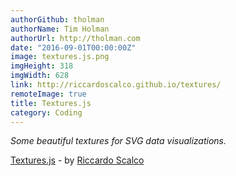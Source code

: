 ```yaml
---
authorGithub: tholman
authorName: Tim Holman
authorUrl: http://tholman.com
date: "2016-09-01T00:00:00Z"
image: textures.js.png
imgHeight: 318
imgWidth: 628
link: http://riccardoscalco.github.io/textures/
remoteImage: true
title: Textures.js
category: Coding
---
```


_Some beautiful textures for SVG data visualizations._

[Textures.js](http://riccardoscalco.github.io/textures/) - by [Riccardo Scalco](http://riccardoscalco.github.io/)
